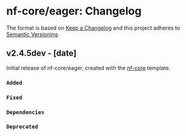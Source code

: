 # nf-core/eager: Changelog

The format is based on [Keep a Changelog](https://keepachangelog.com/en/1.0.0/)
and this project adheres to [Semantic Versioning](https://semver.org/spec/v2.0.0.html).

## v2.4.5dev - [date]

Initial release of nf-core/eager, created with the [nf-core](https://nf-co.re/) template.

### `Added`

### `Fixed`

### `Dependencies`

### `Deprecated`
